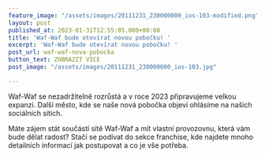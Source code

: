 ```yaml
---
feature_image: "/assets/images/20111231_230000000_ios-103-modified.png"
layout: post
published_at: 2023-01-31T12:55:05.000+00:00
title: 'Waf-Waf bude otevírat novou pobočku! '
excerpt: 'Waf-Waf bude otevírat novou pobočku! '
post_url: waf-waf-nova-pobocka
button_text: ZOBRAZIT VÍCE
post_image: "/assets/images/20111231_230000000_ios-103.jpg"

---
```

Waf-Waf se nezadržitelně rozrůstá a v roce 2023 připravujeme velkou expanzi. Další město, kde se naše nová pobočka objeví ohlásíme na našich sociálních sítích.   
  
Máte zájem stát součástí sítě Waf-Waf a mít vlastní provozovnu, která vám bude dělat radost? Stačí se podívat do sekce franchise, kde najdete mnoho detailních informací jak postupovat a co je vše potřeba. 